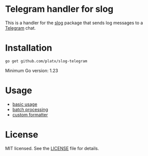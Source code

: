 Telegram handler for slog
=========================
This is a handler for the [slog](https://pkg.go.dev/log/slog) package that sends log messages to a [Telegram](https://telegram.org/) chat.

# Installation
```bash
go get github.com/platx/slog-telegram
```

Minimum Go version: 1.23

# Usage
* [basic usage](./docs/base.md)
* [batch processing](./docs/batch.md)
* [custom formatter](./docs/format.md)

# License
MIT licensed. See the [LICENSE](./LICENSE) file for details.

